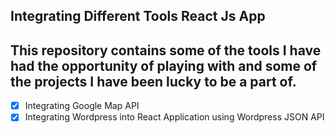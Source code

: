 ## Integrating Different Tools React Js App

## This repository contains some of the tools I have had the opportunity of playing with and some of the projects I have been lucky to be a part of.

- [x] Integrating Google Map API
- [x] Integrating Wordpress into React Application using Wordpress JSON API
